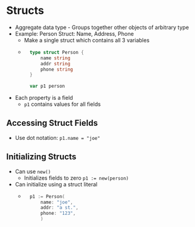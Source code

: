 # Structs

- Aggregate data type - Groups together other objects of arbitrary type
- Example: Person Struct: Name, Address, Phone
    - Make a single struct which contains all 3 variables
    - ```go
        type struct Person {
            name string
            addr string
            phone string
        }
        
        var p1 person
        ```
- Each property is a field
    - `p1` contains values for all fields

## Accessing Struct Fields
- Use dot notation: `p1.name = "joe"`

## Initializing Structs
- Can use `new()`
    - Initializes fields to zero `p1 := new(person)`
- Can initialize using a struct literal
    - ```go
        p1 := Person(
            name: "joe",
            addr: "a st.",
            phone: "123",
            )
        ```
